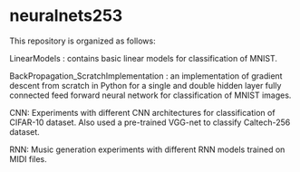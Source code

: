 # neuralnets253

This repository is organized as follows:

LinearModels : contains basic linear models for classification of MNIST. 

BackPropagation_ScratchImplementation : an implementation of gradient descent from scratch in Python for a single and double hidden layer fully connected feed forward neural network for classification of MNIST images.

CNN: Experiments with different CNN architectures for classification of CIFAR-10 dataset. Also used a pre-trained VGG-net to classify Caltech-256 dataset.

RNN: Music generation experiments with different RNN models trained on MIDI files.
